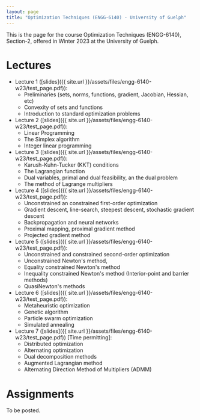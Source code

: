 ```yaml
---
layout: page
title: "Optimization Techniques (ENGG-6140) - University of Guelph"
---
```


This is the page for the course Optimization Techniques (ENGG-6140), Section-2, offered in Winter 2023 at the University of Guelph.

# Lectures

- Lecture 1 ([slides]({{ site.url }}/assets/files/engg-6140-w23/test_page.pdf)): 
  - Preliminaries (sets, norms, functions, gradient, Jacobian, Hessian, etc)
  - Convexity of sets and functions
  - Introduction to standard optimization problems
- Lecture 2 ([slides]({{ site.url }}/assets/files/engg-6140-w23/test_page.pdf)): 
  - Linear Programming
  - The Simplex algorithm 
  - Integer linear programming
- Lecture 3 ([slides]({{ site.url }}/assets/files/engg-6140-w23/test_page.pdf)): 
  - Karush-Kuhn-Tucker (KKT) conditions
  - The Lagrangian function
  - Dual variables, primal and dual feasibility, an the dual problem
  - The method of Lagrange multipliers
- Lecture 4 ([slides]({{ site.url }}/assets/files/engg-6140-w23/test_page.pdf)): 
  - Unconstrained an constrained first-order optimization
  - Gradient descent, line-search, steepest descent, stochastic gradient descent
  - Backpropagation and neural networks
  - Proximal mapping, proximal gradient method
  - Projected gradient method
- Lecture 5 ([slides]({{ site.url }}/assets/files/engg-6140-w23/test_page.pdf)): 
  - Unconstrained and constrained second-order optimization
  - Unconstrained Newton's method, 
  - Equality constrained Newton's method
  - Inequality constrained Newton's method (Interior-point and barrier methods)
  - QuasiNewton's methods
- Lecture 6 ([slides]({{ site.url }}/assets/files/engg-6140-w23/test_page.pdf)): 
  - Metaheuristic optimization 
  - Genetic algorithm
  - Particle swarm optimization
  - Simulated annealing
- Lecture 7 ([slides]({{ site.url }}/assets/files/engg-6140-w23/test_page.pdf)) \[Time permitting\]:
  - Distributed optimization
  - Alternating optimization
  - Dual decomposition methods
  - Augmented Lagrangian method
  - Alternating Direction Method of Multipliers (ADMM)

# Assignments

To be posted. 
